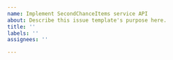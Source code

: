 ```yaml
---
name: Implement SecondChanceItems service API
about: Describe this issue template's purpose here.
title: ''
labels: ''
assignees: ''

---
```



